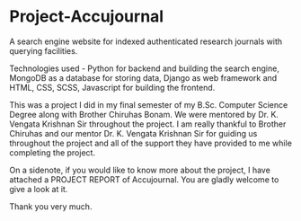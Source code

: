 # Project-Accujournal
A search engine website for indexed authenticated research journals with querying facilities.

Technologies used - Python for backend and building the search engine, MongoDB as a database for storing data, 
Django as web framework and HTML, CSS, SCSS, Javascript for building the frontend.

This was a project I did in my final semester of my B.Sc. Computer Science Degree along with Brother Chiruhas Bonam.
We were mentored by Dr. K. Vengata Krishnan Sir throughout the project.
I am really thankful to Brother Chiruhas and our mentor Dr. K. Vengata Krishnan Sir for guiding us throughout the project and 
all of the support they have provided to me while completing the project.



On a sidenote, if you would like to know more about the project, I have attached a PROJECT REPORT of Accujournal.
You are gladly welcome to give a look at it.

Thank you very much.


